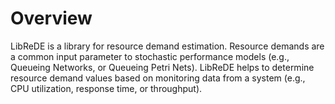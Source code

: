 # Overview

LibReDE is a library for resource demand estimation. Resource demands are a common input parameter to stochastic performance models (e.g., Queueing Networks, or Queueing Petri Nets). LibReDE helps to determine resource demand values based on monitoring data from a system (e.g., CPU utilization, response time, or throughput).
